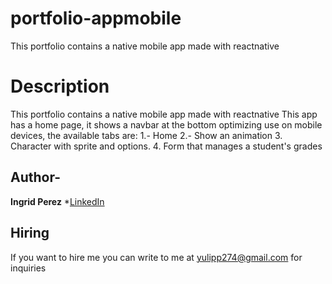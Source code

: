 # portfolio-appmobile
This portfolio contains a native mobile app made with reactnative
# Description
This portfolio contains a native mobile app made with reactnative
This app has a home page, it shows a navbar at the bottom optimizing use on mobile devices, the available tabs are:
1.- Home 
2.- Show an animation
3. Character with sprite and options.
4. Form that manages a student's grades
## Author-
**Ingrid Perez**
*[LinkedIn](https://www.linkedin.com/in/ingrid-perez-ab9305312/)
## Hiring
If you want to hire me you can write to me at yulipp274@gmail.com for inquiries

